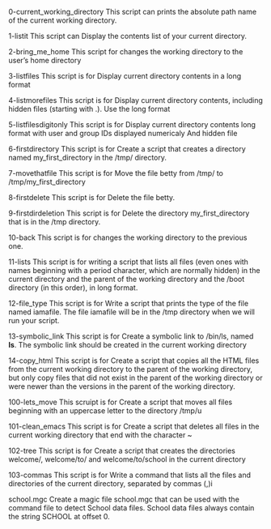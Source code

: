 0-current_working_directory
This script can prints the absolute path name of the current working directory.

1-listit 
This script can Display the contents list of your current directory.

2-bring_me_home
This script for changes the working directory to the user’s home directory

3-listfiles
This script is for Display current directory contents in a long format

4-listmorefiles
This script is for Display current directory contents, including hidden files (starting with .). Use the long format

5-listfilesdigitonly
This script is for Display current directory contents long format with user and group IDs displayed numericaly And hidden file

6-firstdirectory
This script is for Create a script that creates a directory named my_first_directory in the /tmp/ directory.

7-movethatfile
This script is for Move the file betty from /tmp/ to /tmp/my_first_directory

8-firstdelete
This script is for Delete the file betty.

9-firstdirdeletion
This script is for Delete the directory my_first_directory that is in the /tmp directory.

10-back
This script is for changes the working directory to the previous one.

11-lists
This script is for writing a script that lists all files (even ones with names beginning with a period character, which are normally hidden) in the current directory and the parent of the working directory and the /boot directory (in this order), in long format.

12-file_type
This script is for Write a script that prints the type of the file named iamafile. The file iamafile will be in the /tmp directory when we will run your script.

13-symbolic_link
This script is for Create a symbolic link to /bin/ls, named __ls__. The symbolic link should be created in the current working directory

14-copy_html
This script is for Create a script that copies all the HTML files from the current working directory to the parent of the working directory, but only copy files that did not exist in the parent of the working directory or were newer than the versions in the parent of the working directory.

100-lets_move
This scruipt is for Create a script that moves all files beginning with an uppercase letter to the directory /tmp/u

101-clean_emacs
This script is for Create a script that deletes all files in the current working directory that end with the character ~

102-tree
This script is for Create a script that creates the directories welcome/, welcome/to/ and welcome/to/school in the current directory

103-commas
This script is for Write a command that lists all the files and directories of the current directory, separated by commas (,)i

school.mgc
Create a magic file school.mgc that can be used with the command file to detect School data files. School data files always contain the string SCHOOL at offset 0.
